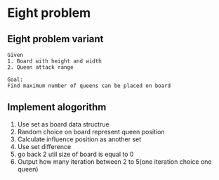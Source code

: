 # Eight problem

## Eight problem variant

    Given 
    1. Board with height and width
    2. Queen attack range
    
    Goal:
    Find maximum number of queens can be placed on board    


## Implement alogorithm

1. Use set as board data structrue
2. Random choice on board represent queen position
3. Calculate influence position as another set
4. Use set difference
5. go back 2 util size of board is equal to 0
6. Output how many iteration between 2 to 5(one iteration choice one queen)
